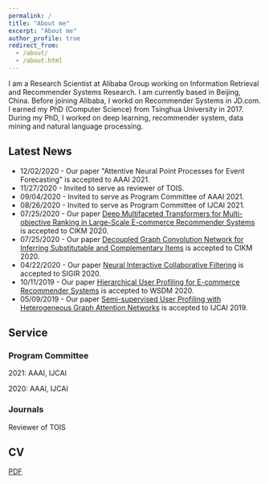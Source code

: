 ```yaml
---
permalink: /
title: "About me"
excerpt: "About me"
author_profile: true
redirect_from:
  - /about/
  - /about.html
---
```


I am a Research Scientist at Alibaba Group working on Information Retrieval and Recommender Systems Research. I am currently based in Beijing, China. Before joining Alibaba, I workd on Recommender Systems in JD.com. I earned my PhD (Computer Science)  from Tsinghua University in 2017. During my PhD, I worked on deep learning, recommender system, data mining and natural language processing.


## Latest News
* 12/02/2020 - Our paper "Attentive Neural Point Processes for Event Forecasting" is accepted to AAAI 2021.
* 11/27/2020 - Invited to serve as reviewer of TOIS.
* 09/04/2020 - Invited to serve as Program Committee of AAAI 2021.
* 08/26/2020 - Invited to serve as Program Committee of IJCAI 2021.
* 07/25/2020 - Our paper [Deep Multifaceted Transformers for Multi-objective Ranking in Large-Scale E-commerce Recommender Systems](https://dl.acm.org/doi/10.1145/3340531.3412697) is accepted to CIKM 2020.
* 07/25/2020 - Our paper [Decoupled Graph Convolution Network for Inferring Substitutable and Complementary Items](https://dl.acm.org/doi/abs/10.1145/3340531.3412695) is accepted to CIKM 2020.
* 04/22/2020 - Our paper [Neural Interactive Collaborative Filtering](https://dl.acm.org/doi/10.1145/3397271.3401181) is accepted to SIGIR 2020.
* 10/11/2019 - Our paper [Hierarchical User Profiling for E-commerce Recommender Systems](https://dl.acm.org/doi/abs/10.1145/3336191.3371827) is accepted to WSDM 2020.
* 05/09/2019 - Our paper [Semi-supervised User Profiling with Heterogeneous Graph Attention Networks](https://www.ijcai.org/Proceedings/2019/0293.pdf) is accepted to IJCAI 2019.


## Service

### Program Committee
2021: AAAI, IJCAI <br>

2020: AAAI, IJCAI

### Journals
Reviewer of TOIS


## CV

[PDF](https://guyulongcs.github.io/files/YulongGu_CV.pdf) <br>


